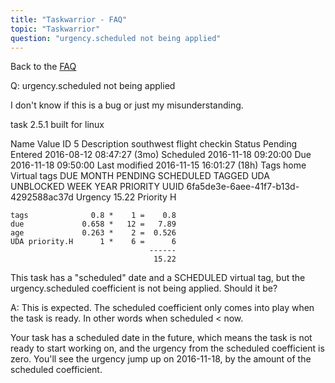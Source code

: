 ```yaml
---
title: "Taskwarrior - FAQ"
topic: "Taskwarrior"
question: "urgency.scheduled not being applied"
---
```


Back to the [FAQ](/support/faq)

Q: urgency.scheduled not being applied

I don't know if this is a bug or just my misunderstanding.

task 2.5.1 built for linux

Name          Value
ID            5
Description   southwest flight checkin
Status        Pending
Entered       2016-08-12 08:47:27 (3mo)
Scheduled     2016-11-18 09:20:00
Due           2016-11-18 09:50:00
Last modified 2016-11-15 16:01:27 (18h)
Tags          home
Virtual tags  DUE MONTH PENDING SCHEDULED TAGGED UDA UNBLOCKED WEEK YEAR
              PRIORITY
UUID          6fa5de3e-6aee-41f7-b13d-4292588ac37d
Urgency       15.22
Priority      H
 
    tags              0.8 *    1 =    0.8
    due             0.658 *   12 =   7.89
    age             0.263 *    2 =  0.526
    UDA priority.H      1 *    6 =      6
                                   ------
                                    15.22
 

 

This task has a "scheduled" date and a SCHEDULED virtual tag, but the urgency.scheduled coefficient is not being applied.
Should it be?

A: This is expected.
The scheduled coefficient only comes into play when the task is ready.
In other words when scheduled < now.

Your task has a scheduled date in the future, which means the task is not ready to start working on, and the urgency from the scheduled coefficient is zero.
You'll see the urgency jump up on 2016-11-18, by the amount of the scheduled coefficient.

